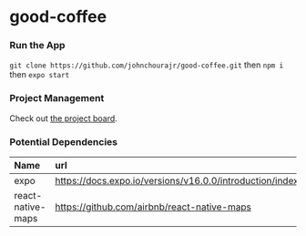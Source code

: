 # good-coffee

### Run the App
`git clone https://github.com/johnchourajr/good-coffee.git` then `npm i` then `expo start`

### Project Management
Check out [the project board](https://github.com/johnchourajr/good-coffee/projects/1).

### Potential Dependencies

| Name | url  | Tested | Implemented |
| :--- | :--- | :---   | :---        |
| expo | https://docs.expo.io/versions/v16.0.0/introduction/index.html | ✓ | ✓ |
| react-native-maps | https://github.com/airbnb/react-native-maps | ✗ | ✗ |
